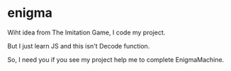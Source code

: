 # enigma
Wiht idea from The Imitation Game, I code my project.

But I just learn JS and this isn't Decode function.

So, I need you if you see my project help me to complete EnigmaMachine.

